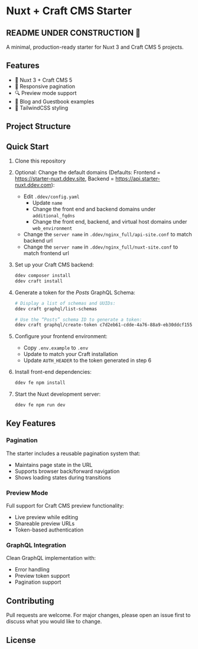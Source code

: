 # Nuxt + Craft CMS Starter

## README UNDER CONSTRUCTION 🚧

A minimal, production-ready starter for Nuxt 3 and Craft CMS 5 projects.

## Features
- 🚀 Nuxt 3 + Craft CMS 5
- 📱 Responsive pagination
- 🔍 Preview mode support
- 📝 Blog and Guestbook examples
- 🎨 TailwindCSS styling

## Project Structure



## Quick Start

1. Clone this repository

1. Optional: Change the default domains (Defaults: Frontend = https://starter-nuxt.ddev.site, Backend = https://api.starter-nuxt.ddev.com):
   - Edit `.ddev/config.yaml`
     - Update `name`
     - Change the front end and backend domains under `additional_fqdns`
     - Change the front end, backend, and virtual host domains under `web_environment`
   - Change the `server name` in `.ddev/nginx_full/api-site.conf` to match backend url
   - Change the `server name` in `.ddev/nginx_full/nuxt-site.conf` to match frontend url

1. Set up your Craft CMS backend:
   ```bash
   ddev composer install
   ddev craft install
   ```

1. Generate a token for the _Posts_ GraphQL Schema:
   ```bash
   # Display a list of schemas and UUIDs:
   ddev craft graphql/list-schemas

   # Use the “Posts” schema ID to generate a token:
   ddev craft graphql/create-token c7d2eb61-cdde-4a76-88a9-eb30ddcf155b
   ```

1. Configure your frontend environment:
   - Copy `.env.example` to `.env`
   - Update to match your Craft installation
   - Update `AUTH_HEADER` to the token generated in step 6

1. Install front-end dependencies:
   ```bash
   ddev fe npm install
   ```

1. Start the Nuxt development server:
   ```bash
   ddev fe npm run dev
   ```

## Key Features

### Pagination
The starter includes a reusable pagination system that:
- Maintains page state in the URL
- Supports browser back/forward navigation
- Shows loading states during transitions

### Preview Mode
Full support for Craft CMS preview functionality:
- Live preview while editing
- Shareable preview URLs
- Token-based authentication

### GraphQL Integration
Clean GraphQL implementation with:
- Error handling
- Preview token support
- Pagination support

## Contributing

Pull requests are welcome. For major changes, please open an issue first to discuss what you would like to change.

## License
